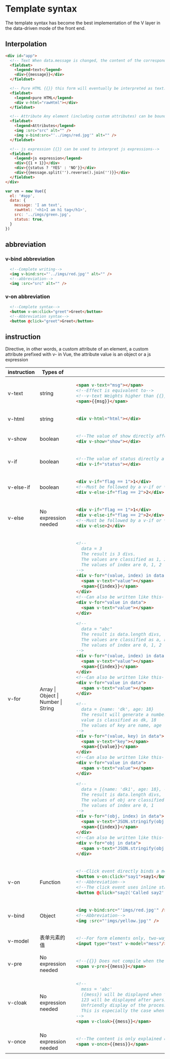 # Template syntax
The template syntax has become the best implementation of the V layer in the data-driven mode of the front end.

## Interpolation
``` html
<div id="app">
  <!-- Text When data.message is changed, the content of the corresponding interpolation will also change automatically-->
  <fieldset>
    <legend>text</legend>
    <div>{{message}}</div>
  </fieldset>

  <!-- Pure HTML {{}} this form will eventually be interpreted as text. If you want to enter HTML structure, use v-html = "object"-->
  <fieldset>
    <legend>pure HTML</legend>
    <div v-html="rawHtml"></div>
  </fieldset>		

  <!-- Attribute Any element (including custom attributes) can be bound to the object: attribute name (or v-bind: attribute name) = "object"-->
  <fieldset>
    <legend>Attributes</legend>
    <img :src="src" alt="" />
    <img v-bind:src="'../imgs/red.jpg'" alt="" />
  </fieldset>	

  <!-- js expression {{}} can be used to interpret js expressions-->
  <fieldset>
    <legend>js expression</legend>
    <div>{{1 + 1}}</div>
    <div>{{status ? 'YES' : 'NO'}}</div>
    <div>{{message.split('').reverse().join('')}}</div>
  </fieldset>	
</div>
```

``` javascript
var vm = new Vue({
  el: '#app',
  data: {
    message: 'I am text',
    rawHtml: '<h1>I am h1 tag</h1>',
    src: '../imgs/green.jpg',
    status: true,
  }
})
```

## abbreviation
### v-bind abbreviation
``` html
  <!--Complete writing-->
  <img v-bind:src="'../imgs/red.jpg'" alt="" />
  <!--abbreviation-->
  <img :src="src" alt="" />
```
### v-on abbreviation
``` html
  <!--Complete syntax-->
  <button v-on:click="greet">Greet</button>
  <!--Abbreviation syntax-->
  <button @click="greet">Greet</button>  
```

## instruction
Directive, in other words, a custom attribute of an element, a custom attribute prefixed with v- in Vue, the attribute value is an object or a js expression

<table>
  <thead>
    <tr>
      <th>instruction</th><th>Types of</th><th>usage</th>
    </tr>
  </thead>
  <tbody>
    <tr><td>v-text</td><td>string</td><td><!--v-text-->
      
  ``` html
    <span v-text="msg"></span>
    <!--Effect is equivalent to-->
    <!--v-text Weights higher than {{}}-->
    <span>{{msg}}</span>
  ```
  
   </td></tr>
    <tr><td>v-html</td><td>string</td><td><!--v-html-->
      
  ``` html
    <div v-html="html"></div>
  ```
  
   </td></tr> 
    <tr><td>v-show</td><td>boolean</td><td><!--v-show-->
      
  ``` html
    <!--The value of show directly affects whether the div is displayed in the document-->
    <div v-show="show"></div>
  ```
  
   </td></tr>    
    <tr><td>v-if</td><td>boolean</td><td><!--v-if-->
      
  ``` html
    <!--The value of status directly affects the existence of the div in the document-->
    <div v-if="status"></div>
  ```
  
   </td></tr>
    <tr><td>v-else-if</td><td>boolean</td><td><!--v-else-if-->
      
  ``` html
    <div v-if="flag == 1">1</div>
    <!--Must be followed by a v-if or v-else-if element-->
    <div v-else-if="flag == 2">2</div>
  ```
  
   </td></tr>      
    <tr><td>v-else</td><td>No expression needed</td><td><!--v-else-->
      
  ``` html
    <div v-if="flag == 1">1</div>
    <div v-else-if="flag == 2">2</div>
    <!--Must be followed by a v-if or v-else-if element-->
    <div v-else>2</div>
  ```
  
   </td></tr>    
    <tr><td>v-for</td><td>Array | Object | Number | String</td><td><!--v-for-->
      
  ``` html
    <!--
      data = 3
      The result is 3 divs.
      The values are classified as 1, 2, 3
      The values of index are 0, 1, 2
    -->
    <div v-for="(value, index) in data">
      <span v-text="value"></span>
      <span>{{index}}</span>
    </div>
    <!--Can also be written like this-->
    <div v-for="value in data">
      <span v-text="value"></span>
    </div>

    <!--
      data = "abc"
      The result is data.length divs,
      The values are classified as a, b, c
      The values of index are 0, 1, 2
    -->
    <div v-for="(value, index) in data">
      <span v-text="value"></span>
      <span>{{index}}</span>
    </div>   
    <!--Can also be written like this-->
    <div v-for="value in data">
      <span v-text="value"></span>
    </div>

    <!--
      data = {name: 'dk', age: 18}
      The result will generate a number of divs for the data attribute,
      value is classified as dk, 18
      The values of key are name, age
    -->
    <div v-for="(value, key) in data">
      <span v-text="key"></span>
      <span>{{value}}</span>
    </div>
    <!--Can also be written like this-->
    <div v-for="value in data">
      <span v-text="value"></span>
    </div>

    <!--
      data = [{name: 'dk1', age: 18}, {name: 'dk2', age: 20}]
      The result is data.length divs,
      The values of obj are classified as data [0], data [1]
      The values of index are 0, 1
    -->
    <div v-for="(obj, index) in data">
      <span v-text="JSON.stringify(obj)"></span>
      <span>{{index}}</span>
    </div>    
    <!--Can also be written like this-->
    <div v-for="obj in data">
      <span v-text="JSON.stringify(obj)"></span>
    </div>    
  ```
  
   </td></tr> 
    <tr><td>v-on</td><td>Function</td><td><!--v-on-->
      
  ``` html
    <!--Click event directly binds a method-->
    <button v-on:click="say1">say1</button>
    <!--Abbreviation-->
    <!--The click event uses inline statements-->
    <button @click="say2('Called say2', $event)">say2</button>     
  ```
  
   </td></tr> 
       <tr><td>v-bind</td><td>Object</td><td><!--v-bind-->
      
  ``` html
    <img v-bind:src="'imgs/red.jpg'" />
    <!--Abbreviation-->
    <img :src="'imgs/yellow.jpg'" />
  ```
  
   </td></tr>    
      <tr><td>v-model</td><td>表单元素的值</td><td><!--v-model-->
      
  ``` html
    <!--For form elements only, two-way binding-->
    <input type="text" v-model="mess"/>
  ```
  
   </td></tr>  
      <tr><td>v-pre</td><td>No expression needed</td><td><!--v-pre-->
      
  ``` html
    <!--{{}} Does not compile when the string is output-->
    <span v-pre>{{mess}}</span>
  ```
  
   </td></tr>  
      <tr><td>v-cloak</td><td>No expression needed</td><td><!--v-cloak-->
      
  ``` html
    <!--
      mess = 'abc'
      ({mess}) will be displayed when the span has not been parsed by vue
      123 will be displayed after parsing
      Unfriendly display of the process used to resolve these two conversions
      This is especially the case when the page loads too slowly
    -->
    <span v-cloak>{{mess}}</span>
  ```
  
   </td></tr>     
      <tr><td>v-once</td><td>No expression needed</td><td><!--v-once-->
      
  ``` html
    <!--The content is only explained once and will not be mapped to the span again when the mess is changed-->
    <span v-once>{{mess}}</span>
  ```
  
   </td></tr>              
  </tbody>
</table>